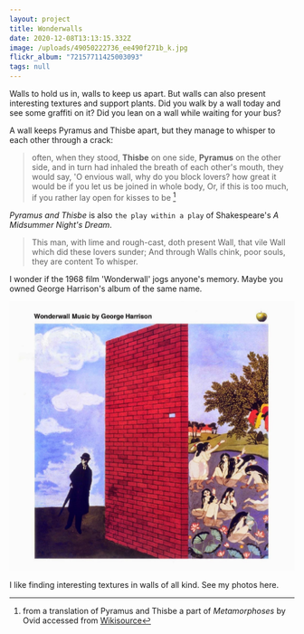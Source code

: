 ```yaml
---
layout: project
title: Wonderwalls
date: 2020-12-08T13:13:15.332Z
image: /uploads/49050222736_ee490f271b_k.jpg
flickr_album: "72157711425003093"
tags: null
---
```

Walls to hold us in, walls to keep us apart. But walls can also present interesting textures and support plants. Did you walk by a wall today and see some graffiti on it? Did you lean on a wall while waiting for your bus?

A wall keeps Pyramus and Thisbe apart, but they manage to whisper to each other through a crack:

> often, when they stood, **Thisbe** on one side, **Pyramus** on the other side, and in turn had inhaled the breath of each other's mouth,
> they would say, 'O envious wall, why do you block lovers?
> how great it would be if you let us be joined in whole body,
> Or, if this is too much, if you rather lay open for kisses to be [^1]

*Pyramus and Thisbe* is also `the play within a play` of Shakespeare's *A Midsummer Night's Dream*.

> This man, with lime and rough-cast, doth present
> Wall, that vile Wall which did these lovers sunder;
> And through Walls chink, poor souls, they are content
> To whisper.

I wonder if the 1968 film 'Wonderwall' jogs anyone's memory. Maybe you owned George Harrison's album of the same name.

![Wonderwall Music by George Harrison](/uploads/wonderwall.jpg "Wonderwall Music by George Harrison")

I like finding interesting textures in walls of all kind. See my photos here.

[^1]: from a translation of Pyramus and Thisbe a part of *Metamorphoses* by Ovid accessed from [Wikisource](https://en.wikisource.org/wiki/Translation:Metamorphoses/Pyramus_and_Thisbe "Wikisource")
